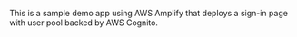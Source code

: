 This is a sample demo app using AWS Amplify that deploys a sign-in page with user pool backed by AWS Cognito.